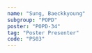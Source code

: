 ```yaml
---
name: "Sung, Baeckkyoung"
subgroup: "POPD"
poster: "POPD-34"
tag: "Poster Presenter"
code: "PS03"
---
```

